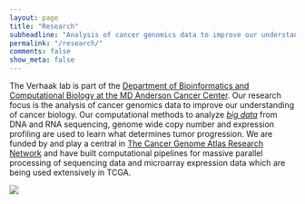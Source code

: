```yaml
---
layout: page
title: "Research"
subheadline: "Analysis of cancer genomics data to improve our understanding of cancer biology"
permalink: "/research/"
comments: false
show_meta: false
---
```


The Verhaak lab is part of the [Department of Bioinformatics and Computational Biology at the MD Anderson Cancer Center](http://bioinformatics.mdanderson.org/). Our research focus is the analysis of cancer genomics data to improve our understanding of cancer biology. Our computational methods to analyze *[big data](https://en.wikipedia.org/wiki/Big_data)* from DNA and RNA sequencing, genome wide copy number and expression profiling are used to learn what determines tumor progression. We are funded by and play a central in [The Cancer Genome Atlas Research Network](http://cancergenome.nih.gov) and have built computational pipelines for massive parallel processing of sequencing data and microarray expression data which are being used extensively in TCGA.

<div class="show-for-large-up">
    <div class="row">
      <img src="{{ site.url }}/images/publpics/wordle_verhaak.png">
    </div>
</div>